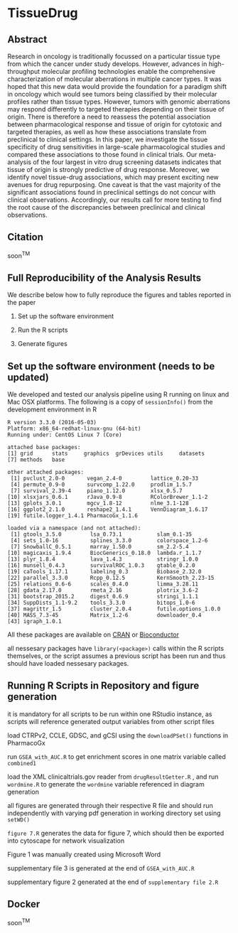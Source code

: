 # TissueDrug

Abstract
--------
Research in oncology is traditionally focussed on a particular  tissue type from which the cancer under study develops. However, advances in high-throughput molecular profiling technologies enable the comprehensive characterization of molecular aberrations in multiple cancer types. It was hoped that this new data would provide the foundation for a paradigm shift in oncology which would see tumors being classified by their molecular profiles rather than tissue types. However, tumors with genomic aberrations may respond differently to targeted therapies depending on their tissue of origin. There is therefore a need to reassess the potential association between pharmacological response and tissue of origin for cytotoxic and targeted therapies, as well as how these associations translate from preclinical to clinical settings. In this paper, we investigate the tissue specificity of drug sensitivities in large-scale pharmacological studies and compared these associations to those found in clinical trials. Our meta-analysis of the four largest in vitro drug screening datasets indicates that tissue of origin is strongly predictive of drug response. Moreover, we identify novel tissue-drug associations, which may present exciting new avenues for drug repurposing. One caveat is that the vast majority of the significant associations found in preclinical settings do not concur with clinical observations. Accordingly, our results call for more testing to find the root cause of the discrepancies between preclinical and clinical observations.


Citation
--------

soon<sup>TM<sup>

Full Reproducibility of the Analysis Results
--------------------------------------------

We describe below how to fully reproduce the figures and tables reported in the paper

1.  Set up the software environment

2.  Run the R scripts

3.  Generate figures

Set up the software environment (needs to be updated)
-------------------------------

We developed and tested our analysis pipeline using R running on linux and Mac OSX platforms. The following is a copy of `sessionInfo()` from the development environment in R

```
R version 3.3.0 (2016-05-03)
Platform: x86_64-redhat-linux-gnu (64-bit)
Running under: CentOS Linux 7 (Core)

attached base packages:
[1] grid      stats     graphics  grDevices utils     datasets 
[7] methods   base  

other attached packages:
 [1] pvclust_2.0-0       vegan_2.4-0         lattice_0.20-33    
 [4] permute_0.9-0       survcomp_1.22.0     prodlim_1.5.7      
 [7] survival_2.39-4     piano_1.12.0        xlsx_0.5.7         
[10] xlsxjars_0.6.1      rJava_0.9-8         RColorBrewer_1.1-2 
[13] gplots_3.0.1        mgcv_1.8-12         nlme_3.1-128       
[16] ggplot2_2.1.0       reshape2_1.4.1      VennDiagram_1.6.17 
[19] futile.logger_1.4.1 PharmacoGx_1.1.6  

loaded via a namespace (and not attached):
 [1] gtools_3.5.0         lsa_0.73.1           slam_0.1-35         
 [4] sets_1.0-16          splines_3.3.0        colorspace_1.2-6    
 [7] SnowballC_0.5.1      marray_1.50.0        sm_2.2-5.4          
[10] magicaxis_1.9.4      BiocGenerics_0.18.0  lambda.r_1.1.7      
[13] plyr_1.8.4           lava_1.4.3           stringr_1.0.0       
[16] munsell_0.4.3        survivalROC_1.0.3    gtable_0.2.0        
[19] caTools_1.17.1       labeling_0.3         Biobase_2.32.0      
[22] parallel_3.3.0       Rcpp_0.12.5          KernSmooth_2.23-15  
[25] relations_0.6-6      scales_0.4.0         limma_3.28.11       
[28] gdata_2.17.0         rmeta_2.16           plotrix_3.6-2       
[31] bootstrap_2015.2     digest_0.6.9         stringi_1.1.1       
[34] SuppDists_1.1-9.2    tools_3.3.0          bitops_1.0-6        
[37] magrittr_1.5         cluster_2.0.4        futile.options_1.0.0
[40] MASS_7.3-45          Matrix_1.2-6         downloader_0.4      
[43] igraph_1.0.1 
```

All these packages are available on [CRAN](http://cran.r-project.org) or [Bioconductor](http://www.bioconductor.org)

all nessesary packages have `library(<package>)` calls within the R scripts themselves, or the script assumes a previous script has been run and thus should have loaded nessesary packages. 

Running R Scripts in Repository and figure generation
-------------------------------
it is mandatory for all scripts to be run within one RStudio instance, as scripts will reference generated output variables from other script files

load CTRPv2, CCLE, GDSC, and gCSI using the `downloadPSet()` functions in PharmacoGx

run `GSEA_with_AUC.R` to get enrichment scores in one matrix variable called `combined1`

load the XML clinicaltrials.gov reader from `drugResultGetter.R` , and run `wordmine.R` to generate the `wordmine` variable referenced in diagram generation 

all figures are generated through their respective R file and should run independently with varying pdf generation in working directory set using `setWD()`

`figure 7.R` generates the data for figure 7, which should then be exported into cytoscape for network visualization

Figure 1 was manually created using Microsoft Word

supplementary file 3 is generated at the end of `GSEA_with_AUC.R`

supplementary figure 2 generated at the end of `supplementary file 2.R`


Docker
-------------------------------

soon<sup>TM<sup>


